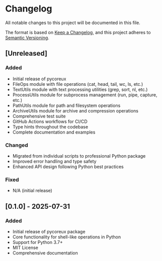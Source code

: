 # Changelog

All notable changes to this project will be documented in this file.

The format is based on [Keep a Changelog](https://keepachangelog.com/en/1.0.0/),
and this project adheres to [Semantic Versioning](https://semver.org/spec/v2.0.0.html).

## [Unreleased]

### Added
- Initial release of pycoreux
- FileOps module with file operations (cat, head, tail, wc, ls, etc.)
- TextUtils module with text processing utilities (grep, sort, nl, etc.)
- ProcessUtils module for subprocess management (run, pipe, capture, etc.)
- PathUtils module for path and filesystem operations
- ArchiveUtils module for archive and compression operations
- Comprehensive test suite
- GitHub Actions workflows for CI/CD
- Type hints throughout the codebase
- Complete documentation and examples

### Changed
- Migrated from individual scripts to professional Python package
- Improved error handling and type safety
- Enhanced API design following Python best practices

### Fixed
- N/A (initial release)

## [0.1.0] - 2025-07-31

### Added
- Initial release of pycoreux package
- Core functionality for shell-like operations in Python
- Support for Python 3.7+
- MIT License
- Comprehensive documentation
